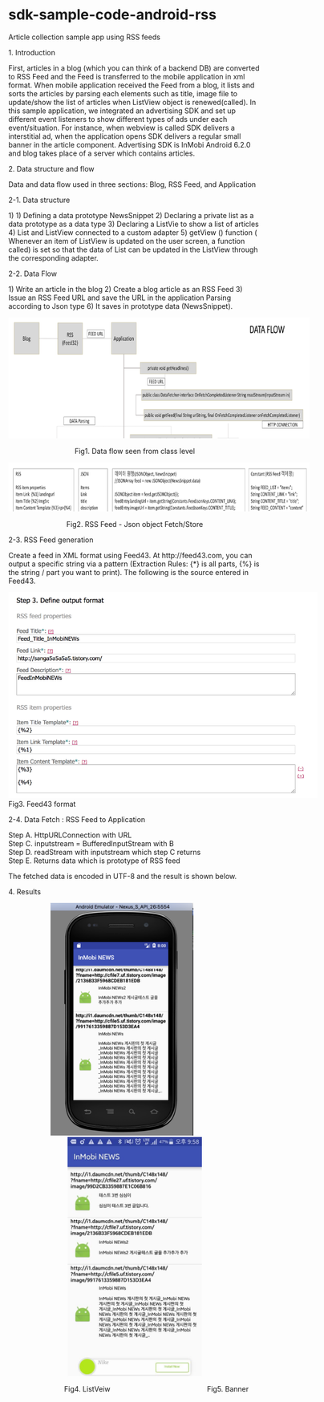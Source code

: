 # sdk-sample-code-android-rss
   <head>
      <meta content="text/html; charset=UTF-8" http-equiv="content-type">
   </head>
      <p class="c3"><span class="c6">Article collection sample app using RSS feeds</span></p>
      <p class="c4"><span class="c2">1. Introduction</span></p>
      <p class="c4"><span class="c2">First, articles in a blog (which you can think of a backend DB) are converted to RSS Feed and the Feed is transferred to the mobile application in xml format. When mobile application received the Feed from a blog, it lists and sorts the articles by parsing each elements such as title, image file to update/show the list of articles when ListView object is renewed(called). In this sample application, we integrated an advertising SDK and set up different event listeners to show different types of ads under each event/situation. For instance, when webview is called SDK delivers a interstitial ad, when the application opens SDK delivers a regular small banner in the article component. Advertising SDK is InMobi Android 6.2.0 and blog takes place of a server which contains articles.
</span></p>
      <p class="c4"><span class="c2">2. Data structure and flow</span></p>
      <p class="c4"><span class="c2">Data and data flow used in three sections: Blog, RSS Feed, and Application</span></p>
      <p class="c4"><span class="c2">2-1. Data structure</span></p>
      <p class="c4"><span class="c2">1) 1) Defining a data prototype NewsSnippet 2) Declaring a private list <NewsSnippet> as a data prototype as a data type 3) Declaring a ListVie to show a list of articles 4) List <NewsSnippet> and ListView connected to a custom adapter 5) getView () function ( Whenever an item of ListView is updated on the user screen, a function called) is set so that the data of List <NewsSnippet> can be updated in the ListView through the corresponding adapter.</span></p>
      <p class="c4"><span class="c2">2-2. Data Flow </span></p>
      <p class="c4"><span class="c2">1) Write an article in the blog 2) Create a blog article as an RSS Feed 3) Issue an RSS Feed URL and save the URL in the application Parsing according to Json type 6) It saves in prototype data (NewsSnippet).</span></p>
      <p class="c4 c7"><span class="c2"></span></p>
      <p></p>
      <p class="c3" align="center"><span style="overflow: hidden; display: inline-block; margin: 0.00px 0.00px; border: 0.00px solid #000000; transform: rotate(0.00rad) translateZ(0px); -webkit-transform: rotate(0.00rad) translateZ(0px); width: 601.33px; height: 241.47px;"><img alt="" src="images/image1.png" width= 901.995px height= 362.205px></span></p>
      <p class="c0" align="center"><span class="c2">Fig1. Data flow seen from class level</span></p>
      <p></p>
      <p class="c3" align="center"><span style="overflow: hidden; display: inline-block; margin: 0.00px 0.00px; border: 0.00px solid #000000; transform: rotate(0.00rad) translateZ(0px); -webkit-transform: rotate(0.00rad) translateZ(0px); width: 601.33px; height: 97.27px;"><img alt="" src="images/image3.png" width= 901.995px height=145.905px></span></p>
      <p></p>
      <p class="c0" align="center"><span class="c2">Fig2. RSS Feed - Json object Fetch/Store</span></p>
      <p></p>
      <p class="c1"><span class="c2">2-3. RSS Feed generation</span></p>
      <p class="c1"><span class="c2">Create a feed in XML format using Feed43. At http://feed43.com, you can output a specific string via a pattern (Extraction Rules: {*} is all parts, {%} is the string / part you want to print). The following is the source entered in Feed43.</span></p>
      <p class="c0"><span style="overflow: hidden; display: inline-block; margin: 0.00px 0.00px; border: 0.00px solid #000000; transform: rotate(0.00rad) translateZ(0px); -webkit-transform: rotate(0.00rad) translateZ(0px); width: 616.73px; height: 411.47px;"><img alt="" src="images/image2.png" width= 616.73px height= 411.47px></span><span class="c2">Fig3. Feed43 format</span></p>
      <p class="c1"><span class="c2">2-4. Data Fetch : RSS Feed to Application</span></p>
      <p class="c1"><span class="c2">Step A. HttpURLConnection with URL<br>Step C. inputstream = BufferedInputStream with B &nbsp;<br>Step D. readStream with inputstream which step C returns <br>Step E. Returns data which is prototype of RSS feed</span></p>
      <p class="c1"><span class="c2">The fetched data is encoded in UTF-8 and the result is shown below.</span></p>

   <head>
      <meta content="text/html; charset=UTF-8" http-equiv="content-type">
   </head>
      <p class="c1 c7"><span class="c2"></span></p>
      <p class="c1 c7"><span class="c2"></span></p>
      <p class="c1"><span class="c2">4. Results</span></p>
      <p class="c1" align="center"><span style="overflow: hidden; display: inline-block; margin: 0.00px 0.00px; border: 0.00px solid #000000; transform: rotate(0.00rad) translateZ(0px); -webkit-transform: rotate(0.00rad) translateZ(0px); width: 284.48px; height: 463.84px;"><img alt="" src="images/image5.png" width= 284.48px height= 463.84px></span><span>&nbsp; &nbsp; &nbsp; &nbsp; &nbsp; &nbsp; &nbsp;</span><span style="overflow: hidden; display: inline-block; margin: 0.00px 0.00px; border: 0.00px solid #000000; transform: rotate(0.00rad) translateZ(0px); -webkit-transform: rotate(0.00rad) translateZ(0px); width: 268.38px; height: 477.01px;"><img alt="" src="images/image4.jpg" width= 268.38px height= 477.01px></span></p>
      <p class="c1 c8" align="center"><span class="c2">&nbsp; &nbsp; &nbsp; &nbsp; &nbsp; &nbsp; &nbsp; &nbsp; &nbsp; &nbsp; &nbsp; Fig4. ListVeiw &nbsp; &nbsp; &nbsp; &nbsp; &nbsp; &nbsp; &nbsp; &nbsp; &nbsp; &nbsp; &nbsp; &nbsp; &nbsp; &nbsp; &nbsp;&nbsp;&nbsp;&nbsp;&nbsp;&nbsp;&nbsp;&nbsp;&nbsp; &nbsp; &nbsp; &nbsp; &nbsp; &nbsp; Fig5. Banner</span></p>
